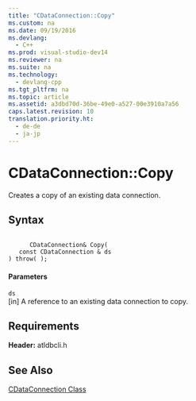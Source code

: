```yaml
---
title: "CDataConnection::Copy"
ms.custom: na
ms.date: 09/19/2016
ms.devlang: 
  - C++
ms.prod: visual-studio-dev14
ms.reviewer: na
ms.suite: na
ms.technology: 
  - devlang-cpp
ms.tgt_pltfrm: na
ms.topic: article
ms.assetid: a3dbd70d-36be-49e0-a527-00e3910a7a56
caps.latest.revision: 10
translation.priority.ht: 
  - de-de
  - ja-jp
---
```

# CDataConnection::Copy
Creates a copy of an existing data connection.  
  
## Syntax  
  
```  
  
      CDataConnection& Copy(   
   const CDataConnection & ds    
) throw( );  
```  
  
#### Parameters  
 `ds`  
 [in] A reference to an existing data connection to copy.  
  
## Requirements  
 **Header:** atldbcli.h  
  
## See Also  
 [CDataConnection Class](../vs140/CDataConnection-Class.md)